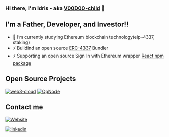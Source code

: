 ### Hi there, I'm Idris - aka [V00D00-child][website] 👋

## I'm a Father, Developer, and Investor!!

- 🌱 I’m currently studying Ethereum blockchain technology(eip-4337, staking)
- ⚡ Buildind an open source [ERC-4337](https://eips.ethereum.org/EIPS/eip-4337) Bundler
- ⚡ Supporting an open source Sign In with Ethereum wrapper [React npm package](https://www.npmjs.com/package/web3-cloud)

## Open Source Projects
[![web3-cloud](https://img.shields.io/website?label=npm-web3-cloud&style=for-the-badge&url=https%3A%2F%2Fcodestackr.com)](https://www.npmjs.com/package/web3-cloud)
[![OpNode](https://img.shields.io/website?label=op-node&style=for-the-badge&url=https%3A%2F%2Fcodestackr.com)](https://opnode.io)

<!--- 
TODO: Update contracts to use goerl testnet
[![exchange](https://img.shields.io/website?label=decentralized-exchange-live&style=for-the-badge&url=https%3A%2F%2Fcodestackr.com)](https://exchange.idrisbowman.com)
[![nft](https://img.shields.io/website?label=nft-art-gallery-live-kovan&style=for-the-badge&url=https%3A%2F%2Fcodestackr.com)](https://nft.idrisbowman.com)
[![auth](https://img.shields.io/website?label=blockchain-signature-verification-live-kovan&style=for-the-badge&url=https%3A%2F%2Fcodestackr.com)](https://auth.idrisbowman.com)
[![lottery](https://img.shields.io/website?label=lottery-live&style=for-the-badge&url=https%3A%2F%2Fcodestackr.com)](https://lottery.idrisbowman.com/)
--->

## Contact me
[![Website](https://img.shields.io/website?label=idrisbowman.com&style=for-the-badge&url=https%3A%2F%2Fcodestackr.com)](https://idrisbowman.com)

[![linkedin](https://img.shields.io/badge/linkedin-connect-green)](https://www.linkedin.com/in/idris-bowman)

[website]: https://idrisbowman.com
[exchange]: https://exchange.idrisbowman.com
[nft]: https://nft.idrisbowman.com
[linkedin]: https://www.linkedin.com/in/idris-bowman
[music]: https://music.idrisbowman.com
[auth]: https://music.idrisbowman.com
[piggame]: https://v00d00-child.github.io/pigGame/
[lottery]: https://lottery.idrisbowman.com/
[web3-cloud]: https://www.npmjs.com/package/web3-cloud
[OpNode]: https://opnode.io



